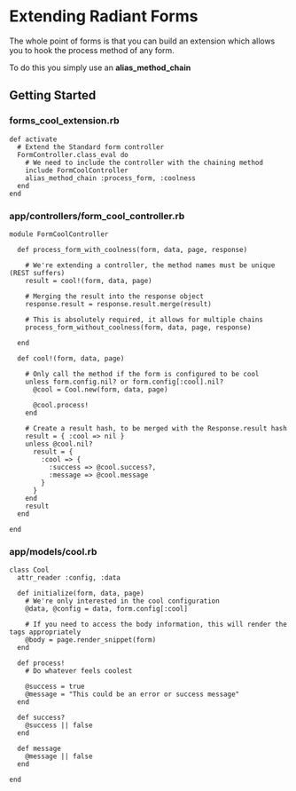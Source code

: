 # Extending Radiant Forms

The whole point of forms is that you can build an extension which allows you to hook the process method of any form.

To do this you simply use an **alias_method_chain**

## Getting Started

### forms_cool_extension.rb
    
    def activate
      # Extend the Standard form controller
      FormController.class_eval do
        # We need to include the controller with the chaining method
        include FormCoolController
        alias_method_chain :process_form, :coolness
      end
    end
    
### app/controllers/form_cool_controller.rb
    
    module FormCoolController
      
      def process_form_with_coolness(form, data, page, response)
        
        # We're extending a controller, the method names must be unique (REST suffers)
        result = cool!(form, data, page)
        
        # Merging the result into the response object
        response.result = response.result.merge(result)
        
        # This is absolutely required, it allows for multiple chains
        process_form_without_coolness(form, data, page, response)
        
      end
      
      def cool!(form, data, page)
        
        # Only call the method if the form is configured to be cool
        unless form.config.nil? or form.config[:cool].nil?
          @cool = Cool.new(form, data, page)
          
          @cool.process!
        end
        
        # Create a result hash, to be merged with the Response.result hash
        result = { :cool => nil }
        unless @cool.nil?
          result = {
            :cool => {
              :success => @cool.success?,
              :message => @cool.message
            }
          }
        end
        result
      end
      
    end
    
### app/models/cool.rb
    
    class Cool
      attr_reader :config, :data
      
      def initialize(form, data, page)
        # We're only interested in the cool configuration
        @data, @config = data, form.config[:cool]
        
        # If you need to access the body information, this will render the tags appropriately
        @body = page.render_snippet(form)
      end
      
      def process!
        # Do whatever feels coolest
        
        @success = true
        @message = "This could be an error or success message"
      end
      
      def success?
        @success || false
      end
      
      def message
        @message || false
      end
    
    end